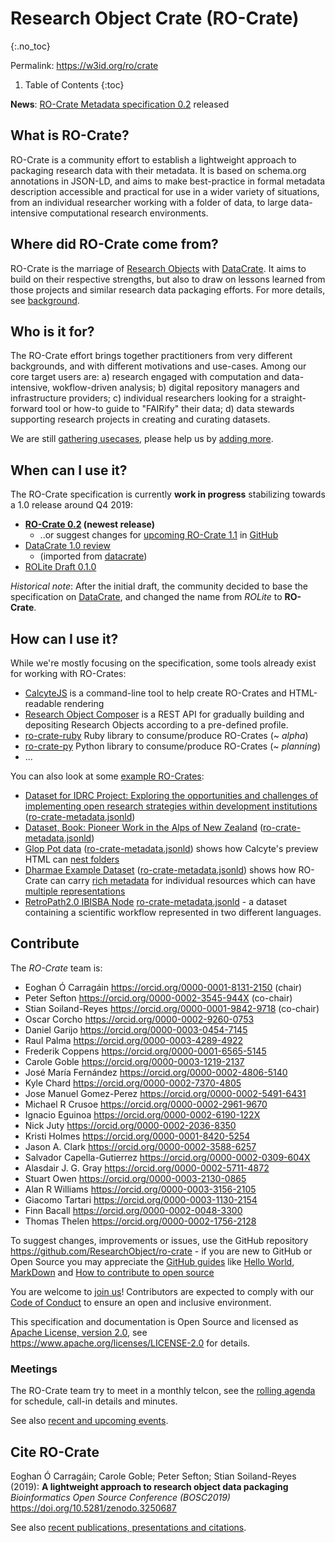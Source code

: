<!--
   Copyright 2019 The University of Manchester and RO Crate contributors 
   <https://github.com/ResearchObject/ro-crate/graphs/contributors>

   Licensed under the Apache License, Version 2.0 (the "License");
   you may not use this file except in compliance with the License.
   You may obtain a copy of the License at

       http://www.apache.org/licenses/LICENSE-2.0

   Unless required by applicable law or agreed to in writing, software
   distributed under the License is distributed on an "AS IS" BASIS,
   WITHOUT WARRANTIES OR CONDITIONS OF ANY KIND, either express or implied.
   See the License for the specific language governing permissions and
   limitations under the License.
-->

# Research Object Crate (RO-Crate)
{:.no_toc}

Permalink: <https://w3id.org/ro/crate>

1. Table of Contents
{:toc}

**News**: [RO-Crate Metadata specification 0.2](https://w3id.org/ro/crate/0.2) released

## What is RO-Crate? 
RO-Crate is a community effort to establish a lightweight approach to packaging research data with their metadata. It is based on schema.org annotations in JSON-LD, and aims to make best-practice in formal metadata description accessible and practical for use in a wider variety of situations, from an individual researcher working with a folder of data, to large data-intensive computational research environments. 

## Where did RO-Crate come from?
RO-Crate is the marriage of [Research Objects](https://www.researchobject.org/) with [DataCrate](https://github.com/UTS-eResearch/datacrate). It aims to build on their respective strengths, but also to draw on lessons learned from those projects and similar research data packaging efforts. For more details, see [background](background.md).

## Who is it for?
The RO-Crate effort brings together practitioners from very different backgrounds, and with different motivations and use-cases. Among our core target users are: a) research engaged with computation and data-intensive, wokflow-driven analysis; b) digital repository managers and infrastructure providers; c) individual researchers looking for a straight-forward tool or how-to guide to "FAIRify" their data; d) data stewards supporting research projects in creating and curating datasets.

We are still [gathering usecases](https://github.com/ResearchObject/ro-crate/issues?q=is%3Aissue+is%3Aopen+label%3Ause-case), please help us by [adding more](https://github.com/ResearchObject/ro-crate/issues/new/choose).
  
## When can I use it?
The RO-Crate specification is currently **work in progress** stabilizing towards a 1.0 release around Q4 2019:

* **[RO-Crate 0.2](0.2) (newest release)**
  * ..or suggest changes for [upcoming RO-Crate 1.1](1.1-DRAFT) in [GitHub](https://github.com/ResearchObject/ro-crate/tree/master/docs/1.1-DRAFT)
* [DataCrate 1.0 review](https://docs.google.com/document/d/150SzIG8Zs3wecPTUue7wxKn6V26oi7rYucS5lxnmWZU/edit) 
  * (imported from [datacrate](https://github.com/UTS-eResearch/datacrate/blob/master/spec/1.0/data_crate_specification_v1.0.md))
* [ROLite Draft 0.1.0](0.1.0) 

_Historical note_: After the initial draft, the community decided to base the specification on [DataCrate](https://github.com/UTS-eResearch/datacrate/), and changed the name from _ROLite_ to **RO-Crate**.

## How can I use it?
While we're mostly focusing on the specification, some tools already exist for working with RO-Crates:

 - [CalcyteJS](https://code.research.uts.edu.au/eresearch/CalcyteJS/tree/ro-crate) is a command-line tool to help create RO-Crates and HTML-readable rendering
 - [Research Object Composer](https://github.com/researchobject/research-object-composer) is a REST API for gradually building and depositing Research Objects according to a pre-defined profile.  
 - [ro-crate-ruby](https://github.com/fbacall/ro-crate-ruby) Ruby library to consume/produce RO-Crates (~ _alpha_)
 - [ro-crate-py](https://github.com/researchobject/ro-crate-py) Python library to consume/produce RO-Crates (~ _planning_)
 - ...

You can also look at some [example RO-Crates](https://data.research.uts.edu.au/examples/ro-crate/0.2/):
* [Dataset for IDRC Project: Exploring the opportunities and challenges of implementing open research strategies within development institutions](https://data.research.uts.edu.au/examples/ro-crate/0.2/Data_Package-IDRC_Opportunities_and_Challenges_Open_Research_Strategies/ro-crate-preview.html) ([ro-crate-metadata.jsonld](https://data.research.uts.edu.au/examples/ro-crate/0.2/Data_Package-IDRC_Opportunities_and_Challenges_Open_Research_Strategies/ro-crate-metadata.jsonld))
* [Dataset, Book: Pioneer Work in the Alps of New Zealand](https://data.research.uts.edu.au/examples/ro-crate/examples/src/samples/IE4783007/) ([ro-crate-metadata.jsonld](https://data.research.uts.edu.au/examples/ro-crate/examples/src/samples/IE4783007/ro-crate-metadata.jsonld))
* [Glop Pot data](https://data.research.uts.edu.au/examples/ro-crate/examples/src/samples/Glop_Pot/ro-crate-preview.html) ([ro-crate-metadata.jsonld](https://data.research.uts.edu.au/examples/ro-crate/examples/src/samples/Glop_Pot/ro-crate-metadata.jsonld)) shows how Calcyte's preview HTML can [nest folders](https://data.research.uts.edu.au/examples/ro-crate/examples/src/samples/Glop_Pot/ro-crate-preview.html#sketchsheets)
* [Dharmae Example Dataset](https://data.research.uts.edu.au/examples/ro-crate/examples/src/samples/dharmae/ro-crate-preview.html) ([ro-crate-metadata.jsonld](https://data.research.uts.edu.au/examples/ro-crate/examples/src/samples/dharmae/ro-crate-metadata.jsonld)) shows how RO-Crate can carry [rich metadata](https://data.research.uts.edu.au/examples/ro-crate/examples/src/samples/dharmae/ro-crate-preview.html#https://dharmae.research.uts.edu.au/api/collections/24) for individual resources which can have [multiple representations](https://data.research.uts.edu.au/examples/ro-crate/examples/src/samples/dharmae/ro-crate-preview.html#385)
* [RetroPath2.0 IBISBA Node](https://github.com/ResearchObject/ro-crate/tree/master/examples/workflow-0.2.0) [ro-crate-metadata.jsonld](https://raw.githubusercontent.com/ResearchObject/ro-crate/master/examples/workflow-0.2.0/ro-crate-metadata.jsonld) - a dataset containing a scientific workflow represented in two different languages.

## Contribute

The _RO-Crate_ team is:

* Eoghan Ó Carragáin <https://orcid.org/0000-0001-8131-2150> (chair)
* Peter Sefton <https://orcid.org/0000-0002-3545-944X> (co-chair)
* Stian Soiland-Reyes <https://orcid.org/0000-0001-9842-9718> (co-chair)
* Oscar Corcho <https://orcid.org/0000-0002-9260-0753>
* Daniel Garijo <https://orcid.org/0000-0003-0454-7145>
* Raul Palma <https://orcid.org/0000-0003-4289-4922>
* Frederik Coppens <https://orcid.org/0000-0001-6565-5145>
* Carole Goble <https://orcid.org/0000-0003-1219-2137>
* José María Fernández <https://orcid.org/0000-0002-4806-5140>
* Kyle Chard <https://orcid.org/0000-0002-7370-4805>
* Jose Manuel Gomez-Perez <https://orcid.org/0000-0002-5491-6431>
* Michael R Crusoe <https://orcid.org/0000-0002-2961-9670>
* Ignacio Eguinoa <https://orcid.org/0000-0002-6190-122X>
* Nick Juty <https://orcid.org/0000-0002-2036-8350>
* Kristi Holmes <https://orcid.org/0000-0001-8420-5254>
* Jason A. Clark <https://orcid.org/0000-0002-3588-6257>
* Salvador Capella-Gutierrez <https://orcid.org/0000-0002-0309-604X>
* Alasdair J. G. Gray <https://orcid.org/0000-0002-5711-4872>
* Stuart Owen <https://orcid.org/0000-0003-2130-0865>
* Alan R Williams <https://orcid.org/0000-0003-3156-2105>
* Giacomo Tartari <https://orcid.org/0000-0003-1130-2154>
* Finn Bacall <https://orcid.org/0000-0002-0048-3300>
* Thomas Thelen <https://orcid.org/0000-0002-1756-2128>

To suggest changes, improvements or issues, use the GitHub repository <https://github.com/ResearchObject/ro-crate> - if you are new to GitHub or Open Source you may appreciate the [GitHub guides](https://guides.github.com/) like [Hello World](https://guides.github.com/activities/hello-world/), [MarkDown](https://guides.github.com/features/mastering-markdown/) and [How to contribute to open source](https://opensource.guide/how-to-contribute/)

You are welcome to [join us](https://github.com/ResearchObject/ro-crate/issues/1)! Contributors are expected to comply with our [Code of Conduct](https://github.com/ResearchObject/ro-crate/blob/master/CODE_OF_CONDUCT.md) to ensure an open and inclusive environment.

This specification and documentation is Open Source and licensed as [Apache License, version 2.0](https://github.com/ResearchObject/ro-crate/blob/master/LICENSE), see <https://www.apache.org/licenses/LICENSE-2.0> for details.

### Meetings
The RO-Crate team try to meet in a monthly telcon, see the [rolling agenda](https://s.apache.org/ro-crate-minutes) for schedule, call-in details and minutes.

See also [recent and upcoming events](outreach#upcoming-and-recent-events).

## Cite RO-Crate
Eoghan Ó Carragáin; Carole Goble; Peter Sefton; Stian Soiland-Reyes (2019): **A lightweight approach to research object data packaging** _Bioinformatics Open Source Conference (BOSC2019)_ <https://doi.org/10.5281/zenodo.3250687>

See also [recent publications, presentations and citations](outreach).
